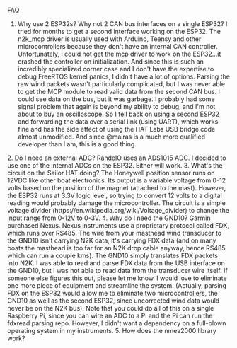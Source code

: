 FAQ
<ol>
<li>Why use 2 ESP32s? Why not 2 CAN bus interfaces on a single ESP32?
I tried for months to get a second interface working on the ESP32. The n2k_mcp driver is usually used with Arduino, Teensy and other microcontrollers because they don't have an internal CAN controller. Unfortunately, I could not get the mcp driver to work on the ESP32...it crashed the controller on initialization. And since this is such an incredibly specialized corner case and I don't have the expertise to debug FreeRTOS kernel panics, I didn't have a lot of options. Parsing the raw wind packets wasn't particularly complicated, but I was never able to get the MCP module to read valid data from the second CAN bus. I could see data on the bus, but it was garbage. I probably had some signal problem that again is beyond my ability to debug, and I'm not about to buy an oscilloscope. So I fell back on using a second ESP32 and forwarding the data over a serial link (using UART), which works fine and has the side effect of using the HAT Labs USB bridge code almost unmodified. And since @mairas is a much more qualified developer than I am, this is a good thing.
</li>
</ol>
2. Do I need an external ADC?
RandelO uses an ADS1015 ADC. I decided to use one of the internal ADCs on the ESP32. Either will work.
3. What's the circuit on the Sailor HAT doing?
The Honeywell position sensor runs on 12VDC like other boat electronics. Its output is a variable voltage from 0-12 volts based on the position of the magnet (attached to the mast). However, the ESP32 runs at 3.3V logic level, so trying to convert 12 volts to a digital reading would probably damage the microcontroller. The circuit is a simple voltage divider (https://en.wikipedia.org/wiki/Voltage_divider) to change the input range from 0-12V to 0-3V.
4. Why do I need the GND10?
Garmin purchased Nexus. Nexus instruments use a proprietary protocol called FDX, which runs over RS485. The wire from your masthead wind transducer to the GND10 isn't carrying N2K data, it's carrying FDX data (and on many boats the masthead is too far for an N2K drop cable anyway, hence RS485 which can run a couple kms). The GND10 simply translates FDX packets into N2K. I was able to read and parse FDX data from the USB interface on the GND10, but I was not able to read data from the transducer wire itself. If someone else figures this out, please let me know. I would love to eliminate one more piece of equipment and streamline the system. (Actually, parsing FDX on the ESP32 would allow me to eliminate two microcontrollers, the GND10 as well as the second ESP32, since uncorrected wind data would never be on the N2K bus). Note that you could do all of this on a single Raspberry Pi, since you can wire an ADC to a Pi and the Pi can run the fdxread parsing repo. However, I didn't want a dependency on a full-blown operating system in my instruments.
5. How does the nmea2000 library work?
